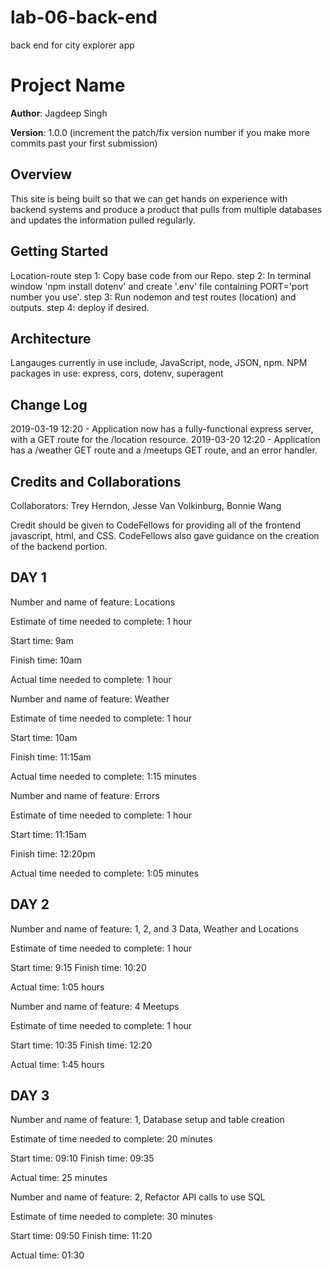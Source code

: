 # lab-06-back-end
back end for city explorer app

# Project Name

**Author**: Jagdeep Singh

**Version**: 1.0.0 (increment the patch/fix version number if you make more commits past your first submission)

## Overview
<!-- Provide a high level overview of what this application is and why you are building it, beyond the fact that it's an assignment for this class. (i.e. What's your problem domain?) -->
This site is being built so that we can get hands on experience with backend systems and produce a product that pulls from multiple databases and updates the information pulled regularly.

## Getting Started
<!-- What are the steps that a user must take in order to build this app on their own machine and get it running? -->
Location-route
step 1: Copy base code from our Repo.
step 2: In terminal window 'npm install dotenv' and create '.env' file containing PORT='port number you use'.
step 3: Run nodemon and test routes (location) and outputs.
step 4: deploy if desired.



## Architecture
<!-- Provide a detailed description of the application design. What technologies (languages, libraries, etc) you're using, and any other relevant design information. -->
Langauges currently in use include, JavaScript, node, JSON, npm.
NPM packages in use: express, cors, dotenv, superagent



## Change Log

2019-03-19 12:20 - Application now has a fully-functional express server, with a GET route for the /location resource.
2019-03-20 12:20 - Application has a /weather GET route and a /meetups GET route, and an error handler.


## Credits and Collaborations

Collaborators: Trey Herndon, Jesse Van Volkinburg, Bonnie Wang

Credit should be given to CodeFellows for providing all of the frontend javascript, html, and CSS. CodeFellows also gave guidance on the creation of the backend portion.




## DAY 1

Number and name of feature: Locations

Estimate of time needed to complete: 1 hour

Start time: 9am

Finish time: 10am

Actual time needed to complete: 1 hour


Number and name of feature: Weather

Estimate of time needed to complete: 1 hour

Start time: 10am

Finish time: 11:15am

Actual time needed to complete: 1:15 minutes


Number and name of feature: Errors

Estimate of time needed to complete: 1 hour

Start time: 11:15am

Finish time: 12:20pm

Actual time needed to complete: 1:05 minutes

## DAY 2

Number and name of feature: 1, 2, and 3 Data, Weather and Locations

Estimate of time needed to complete: 1 hour

Start time: 9:15
Finish time: 10:20

Actual time: 1:05 hours


Number and name of feature: 4 Meetups

Estimate of time needed to complete: 1 hour

Start time: 10:35
Finish time: 12:20

Actual time: 1:45 hours

## DAY 3

Number and name of feature: 1, Database setup and table creation

Estimate of time needed to complete: 20 minutes

Start time: 09:10
Finish time: 09:35

Actual time: 25 minutes


Number and name of feature: 2, Refactor API calls to use SQL

Estimate of time needed to complete: 30 minutes

Start time: 09:50
Finish time: 11:20

Actual time: 01:30


